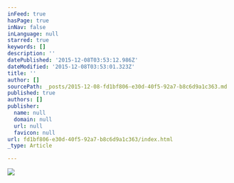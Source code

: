 ```yaml
---
inFeed: true
hasPage: true
inNav: false
inLanguage: null
starred: true
keywords: []
description: ''
datePublished: '2015-12-08T03:53:12.986Z'
dateModified: '2015-12-08T03:53:01.323Z'
title: ''
author: []
sourcePath: _posts/2015-12-08-fd1bf806-e30d-40f5-92a7-b8c6d9a1c363.md
published: true
authors: []
publisher:
  name: null
  domain: null
  url: null
  favicon: null
url: fd1bf806-e30d-40f5-92a7-b8c6d9a1c363/index.html
_type: Article

---
```

![](https://s3-us-west-2.amazonaws.com/the-grid-img/p/b601f1768448ee514fca48cab621e5571bbb6cff.jpg)